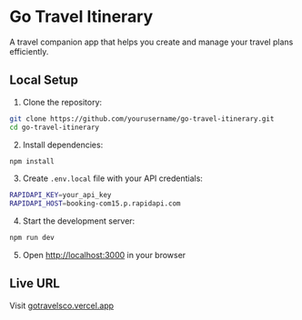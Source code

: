 # Go Travel Itinerary

A  travel companion app that helps you create and manage your travel plans efficiently.



## Local Setup

1. Clone the repository:

```bash
git clone https://github.com/yourusername/go-travel-itinerary.git
cd go-travel-itinerary
```

2. Install dependencies:

```bash
npm install
```

3. Create `.env.local` file with your API credentials:

```bash
RAPIDAPI_KEY=your_api_key
RAPIDAPI_HOST=booking-com15.p.rapidapi.com
```

4. Start the development server:

```bash
npm run dev
```

5. Open [http://localhost:3000](http://localhost:3000) in your browser

## Live URL
Visit [gotravelsco.vercel.app](https://gotravelsco.vercel.app)